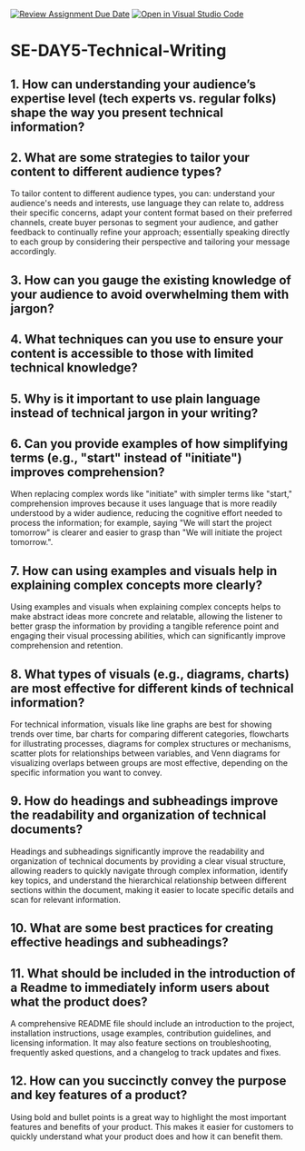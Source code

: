 [![Review Assignment Due Date](https://classroom.github.com/assets/deadline-readme-button-22041afd0340ce965d47ae6ef1cefeee28c7c493a6346c4f15d667ab976d596c.svg)](https://classroom.github.com/a/zsAR-pyY)
[![Open in Visual Studio Code](https://classroom.github.com/assets/open-in-vscode-2e0aaae1b6195c2367325f4f02e2d04e9abb55f0b24a779b69b11b9e10269abc.svg)](https://classroom.github.com/online_ide?assignment_repo_id=18476165&assignment_repo_type=AssignmentRepo)
# SE-DAY5-Technical-Writing
## 1. How can understanding your audience’s expertise level (tech experts vs. regular folks) shape the way you present technical information?
## 2. What are some strategies to tailor your content to different audience types?
To tailor content to different audience types, you can: understand your audience's needs and interests, use language they can relate to, address their specific concerns, adapt your content format based on their preferred channels, create buyer personas to segment your audience, and gather feedback to continually refine your approach; essentially speaking directly to each group by considering their perspective and tailoring your message accordingly. 

## 3. How can you gauge the existing knowledge of your audience to avoid overwhelming them with jargon?
## 4. What techniques can you use to ensure your content is accessible to those with limited technical knowledge?
## 5. Why is it important to use plain language instead of technical jargon in your writing?
## 6. Can you provide examples of how simplifying terms (e.g., "start" instead of "initiate") improves comprehension?
When replacing complex words like "initiate" with simpler terms like "start," comprehension improves because it uses language that is more readily understood by a wider audience, reducing the cognitive effort needed to process the information; for example, saying "We will start the project tomorrow" is clearer and easier to grasp than "We will initiate the project tomorrow.". 

## 7. How can using examples and visuals help in explaining complex concepts more clearly?
Using examples and visuals when explaining complex concepts helps to make abstract ideas more concrete and relatable, allowing the listener to better grasp the information by providing a tangible reference point and engaging their visual processing abilities, which can significantly improve comprehension and retention. 

## 8. What types of visuals (e.g., diagrams, charts) are most effective for different kinds of technical information?
For technical information, visuals like line graphs are best for showing trends over time, bar charts for comparing different categories, flowcharts for illustrating processes, diagrams for complex structures or mechanisms, scatter plots for relationships between variables, and Venn diagrams for visualizing overlaps between groups are most effective, depending on the specific information you want to convey. 

## 9. How do headings and subheadings improve the readability and organization of technical documents?
Headings and subheadings significantly improve the readability and organization of technical documents by providing a clear visual structure, allowing readers to quickly navigate through complex information, identify key topics, and understand the hierarchical relationship between different sections within the document, making it easier to locate specific details and scan for relevant information. 

## 10. What are some best practices for creating effective headings and subheadings?
## 11. What should be included in the introduction of a Readme to immediately inform users about what the product does?
A comprehensive README file should include an introduction to the project, installation instructions, usage examples, contribution guidelines, and licensing information. It may also feature sections on troubleshooting, frequently asked questions, and a changelog to track updates and fixes.

## 12. How can you succinctly convey the purpose and key features of a product?
Using bold and bullet points is a great way to highlight the most important features and benefits of your product. This makes it easier for customers to quickly understand what your product does and how it can benefit them.

